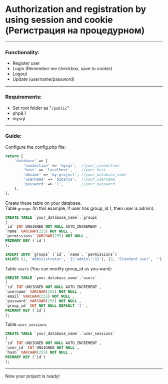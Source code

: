 # Authorization and registration by using session and cookie (Регистрация на процедурном)
------
### Functionality:
+ Register user
+ Login (Remember me checkbox, save to cookie)
+ Logout
+ Update (username/password)
------
### Requirements:  
+ Set root folder as "`/public`"
+ php8.1  
+ mysql
------
### Guide:
Configure the config.php file:
```php
return [
    'database' => [
        'connection' => 'mysql',  //your_connection
        'host' => 'localhost',    //your_host
        'dbname' => 'my-project', //your_database_name
        'username' => 'bibarys',  //your_username
        'password' => '1',        //your_password
    ],
];
```
Create these table on your database.  
Table `groups` (In this example, if user has group_id 1, then user is admin):
```sql
CREATE TABLE `your_database_name`.`groups`
(
`id` INT UNSIGNED NOT NULL AUTO_INCREMENT ,
`name` VARCHAR(255) NOT NULL ,
`permissions` VARCHAR(255) NOT NULL ,
PRIMARY KEY (`id`)
);

INSERT INTO `groups` (`id`, `name`, `permissions`)
VALUES (1, 'Administrator', '{\"admin\":1}'), (2, 'Standard user', '')
```
Table `users` (You can modify group_id as you want):
```sql
CREATE TABLE `your_database_name`.`users`
(
`id` INT UNSIGNED NOT NULL AUTO_INCREMENT ,
`username` VARCHAR(255) NOT NULL ,
`email` VARCHAR(255) NOT NULL ,
`password` VARCHAR(255) NOT NULL ,
`group_id` INT NOT NULL DEFAULT '1' ,
PRIMARY KEY (`id`)
);
```
Table `user_sessions`
```sql
CREATE TABLE `your_database_name`.`user_sessions`
(
`id` INT UNSIGNED NOT NULL AUTO_INCREMENT ,
`user_id` INT UNSIGNED NOT NULL ,
`hash` VARCHAR(255) NOT NULL ,
PRIMARY KEY (`id`)
);
```
------
Now your project is ready!
